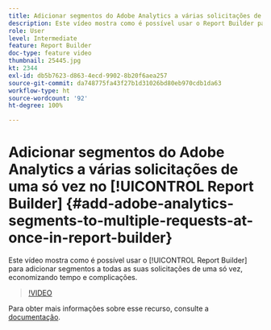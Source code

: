 ```yaml
---
title: Adicionar segmentos do Adobe Analytics a várias solicitações de uma só vez no Report Builder
description: Este vídeo mostra como é possível usar o Report Builder para adicionar segmentos a todas as suas solicitações de uma só vez, economizando tempo e complicações.
role: User
level: Intermediate
feature: Report Builder
doc-type: feature video
thumbnail: 25445.jpg
kt: 2344
exl-id: db5b7623-d863-4ecd-9902-8b20f6aea257
source-git-commit: da748775fa43f27b1d31026bd80eb970cdb1da63
workflow-type: ht
source-wordcount: '92'
ht-degree: 100%

---
```


# Adicionar segmentos do Adobe Analytics a várias solicitações de uma só vez no [!UICONTROL Report Builder] {#add-adobe-analytics-segments-to-multiple-requests-at-once-in-report-builder}

Este vídeo mostra como é possível usar o [!UICONTROL Report Builder] para adicionar segmentos a todas as suas solicitações de uma só vez, economizando tempo e complicações.

>[!VIDEO](https://video.tv.adobe.com/v/25445/?quality=12)

Para obter mais informações sobre esse recurso, consulte a [documentação](https://experienceleague.adobe.com/docs/analytics/analyze/report-builder/home.html?lang=pt-BR).
